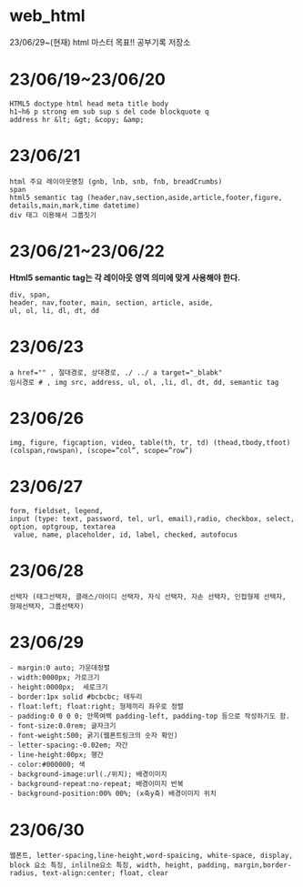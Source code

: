 # web_html
23/06/29~(현재)  html 마스터 목표!! 공부기록 저장소

# 23/06/19~23/06/20

```
HTML5 doctype html head meta title body
h1~h6 p strong em sub sup s del code blockquote q 
address hr &lt; &gt; &copy; &amp;  
```
# 23/06/21
```
html 주요 레이아웃명칭 (gnb, lnb, snb, fnb, breadCrumbs)
span
html5 semantic tag (header,nav,section,aside,article,footer,figure, details,main,mark,time datetime)
div 태그 이용해서 그룹짓기
```
# 23/06/21~23/06/22
**Html5 semantic tag는 각 레이아웃 영역 의미에 맞게 사용해야 한다.**
```
div, span,
header, nav,footer, main, section, article, aside,
ul, ol, li, dl, dt, dd
```
# 23/06/23
```
a href="" , 절대경로, 상대경로, ./ ../ a target="_blabk"
임시경로 # , img src, address, ul, ol, ,li, dl, dt, dd, semantic tag
```
# 23/06/26
```
img, figure, figcaption, video, table(th, tr, td) (thead,tbody,tfoot) (colspan,rowspan), (scope=”col”, scope=”row”)
```
# 23/06/27
```
form, fieldset, legend,
input (type: text, password, tel, url, email),radio, checkbox, select, option, optgroup, textarea
 value, name, placeholder, id, label, checked, autofocus

```
# 23/06/28
```
선택자 (태그선택자, 클래스/아이디 선택자, 자식 선택자, 자손 선택자, 인접형제 선택자, 형제선택자, 그룹선택자)
```
# 23/06/29
```
- margin:0 auto; 가운데정렬
- width:0000px; 가로크기
- height:0000px;  세로크기
- border:1px solid #bcbcbc; 테두리
- float:left; float:right; 형제끼리 좌우로 정렬
- padding:0 0 0 0; 안쪽여백 padding-left, padding-top 등으로 작성하기도 함.
- font-size:0.0rem; 글자크기
- font-weight:500; 굵기(웹폰트링크의 숫자 확인)
- letter-spacing:-0.02em; 자간
- line-height:00px; 행간
- color:#000000; 색
- background-image:url(./위치); 배경이미지
- background-repeat:no-repeat; 배경이미지 반복
- background-position:00% 00%; (x축y축) 배경이미지 위치
```
# 23/06/30
```
웹폰트, letter-spacing,line-height,word-spaicing, white-space, display,
block 요소 특징, inlilne요소 특징, width, height, padding, margin,border-radius, text-align:center; float, clear
```
